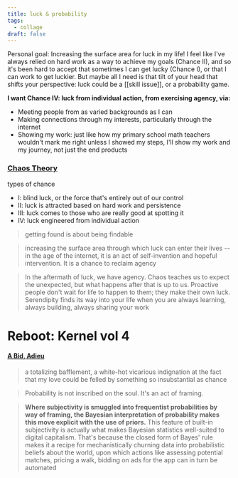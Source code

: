 ```yaml
---
title: luck & probability
tags:
  - collage
draft: false
---
```

Personal goal: Increasing the surface area for luck in my life! I feel like I've always relied on hard work as a way to achieve my goals (Chance II), and so it's been hard to accept that sometimes I can get lucky (Chance I), or that I can work to get luckier. But maybe all I need is that tilt of your head that shifts your perspective: luck could be a [[skill issue]], or a probability game.

**I want Chance IV: luck from individual action, from exercising agency, via:**
* Meeting people from as varied backgrounds as I can
* Making connections through my interests, particularly through the internet
* Showing my work: just like how my primary school math teachers wouldn't mark me right unless I showed my steps, I'll show my work and my journey, not just the end products

### [Chaos Theory](https://joinreboot.org/p/chaos-theory)
types of chance
* I: blind luck, or the force that's entirely out of our control
* II: luck is attracted based on hard work and persistence
* III: luck comes to those who are really good at spotting it
* IV: luck engineered from individual action

> getting found is about being findable

> increasing the surface area through which luck can enter their lives -- in the age of the internet, it is an act of self-invention and hopeful intervention. It is a chance to reclaim agency

> In the aftermath of luck, we have agency. Chaos teaches us to expect the unexpected, but what happens after that is up to us. Proactive people don't wait for life to happen to them; they make their own luck. Serendipity finds its way into your life when you are always learning, always building, always sharing your work

# Reboot: Kernel vol 4
#### [A Bid, Adieu](https://joinreboot.org/p/adieu)
> a totalizing bafflement, a white-hot vicarious indignation at the fact that my love could be felled by something so insubstantial as chance

> Probability is not inscribed on the soul. It's an act of framing.

>  **Where subjectivity is smuggled into frequentist probabilities by way of framing, the Bayesian interpretation of probability makes this move explicit with the use of priors.** This feature of built-in subjectivity is actually what makes Bayesian statistics well-suited to digital capitalism. That's because the closed form of Bayes' rule makes it a recipe for mechanistically churning data into probabilistic beliefs about the world, upon which actions like assessing potential matches, pricing a walk, bidding on ads for the app can in turn be automated